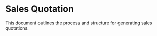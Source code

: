 # Sales Quotation

This document outlines the process and structure for generating sales quotations.